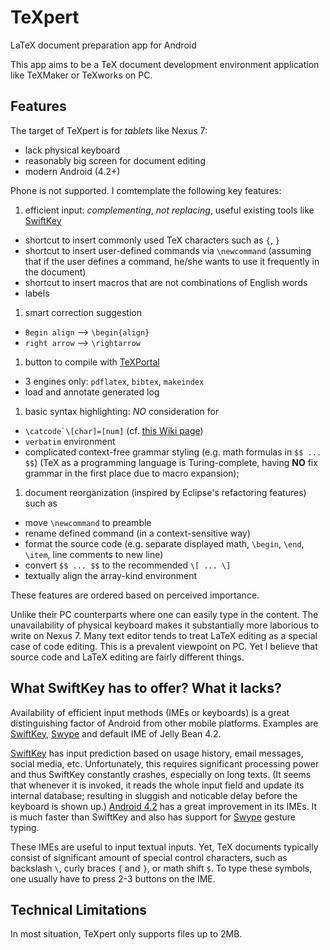 TeXpert
=======

LaTeX document preparation app for Android

This app aims to be a TeX document development environment application like
TeXMaker or TeXworks on PC.

Features
--------

The target of TeXpert is for _tablets_ like Nexus 7:

 * lack physical keyboard
 * reasonably big screen for document editing
 * modern Android (4.2+)
 
Phone is not supported. I comtemplate the following key features:

1. efficient input: _complementing_, *not replacing*, useful existing tools
   like [SwiftKey][1]
 * shortcut to insert commonly used TeX characters such as `{`, `}`
 * shortcut to insert user-defined commands via `\newcommand` (assuming that
   if the user defines a command, he/she wants to use it frequently in the
   document)
 * shortcut to insert macros that are not combinations of English words
 * labels
1. smart correction suggestion
 * `Begin align` --> `\begin{align}`
 * `right arrow` --> `\rightarrow`
1. button to compile with [TeXPortal][4]
 * 3 engines only: `pdflatex`, `bibtex`, `makeindex`
 * load and annotate generated log
1. basic syntax highlighting: *NO* consideration for 
 * ``\catcode`\[char]=[num]`` (cf. [this Wiki page][5])
 * `verbatim` environment
 * complicated context-free grammar styling (e.g. math formulas in `$$ ... $$`)
   (TeX as a programming language is Turing-complete, having **NO** fix grammar
   in the first place due to macro expansion);
1. document reorganization (inspired by Eclipse's refactoring features) such as
 * move `\newcommand` to preamble
 * rename defined command (in a context-sensitive way)
 * format the source code (e.g. separate displayed math, `\begin`, `\end`,
   `\item`, line comments to new line)
 * convert `$$ ... $$` to the recommended `\[ ... \]`
 * textually align the array-kind environment

These features are ordered based on perceived importance.

Unlike their PC counterparts where one can easily type in the content.
The unavailability of physical keyboard makes it substantially more 
laborious to write on Nexus 7. Many text editor tends to treat LaTeX editing 
as a special case of code editing. This is a prevalent viewpoint on PC. 
Yet I believe that source code and LaTeX editing are fairly different things.

What SwiftKey has to offer? What it lacks?
------------------------------------------

Availability of efficient input methods (IMEs or keyboards) is a great
distinguishing factor of Android from other mobile platforms. Examples are 
[SwiftKey][1], [Swype][2] and default IME of Jelly Bean 4.2.

[SwiftKey][1] has input prediction based on usage history, email messages, 
social media, etc. Unfortunately, this requires significant processing power 
and thus SwiftKey constantly crashes, especially on long texts. (It seems that 
whenever it is invoked, it reads the whole input field and update its 
internal database; resulting in sluggish and noticable delay before the  
keyboard is shown up.) [Android 4.2][3] has a great improvement in its IMEs. 
It is much faster than SwiftKey and also has support for [Swype][2] gesture 
typing.

These IMEs are useful to input textual inputs. Yet, TeX documents typically
consist of significant amount of special control characters, such as backslash
`\`, curly braces `{` and `}`, or math shift `$`. To type these symbols, one 
usually have to press 2-3 buttons on the IME.

Technical Limitations
---------------------

In most situation, TeXpert only supports files up to 2MB.

[1]: http://www.swiftkey.net/
[2]: http://www.swype.com/
[3]: http://www.android.com/whatsnew/
[4]: https://play.google.com/store/apps/details?id=lah.texportal
[5]: http://en.wikibooks.org/wiki/TeX/catcode